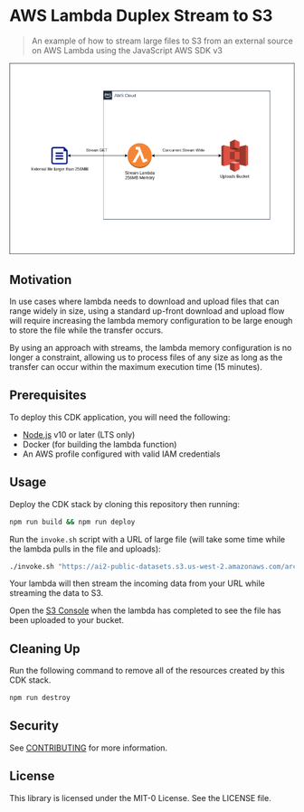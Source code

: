 # AWS Lambda Duplex Stream to S3

> An example of how to stream large files to S3 from an external source on AWS
> Lambda using the JavaScript AWS SDK v3

![Architecture](./docs/architecture.png)

## Motivation

In use cases where lambda needs to download and upload files that can range
widely in size, using a standard up-front download and upload flow will
require increasing the lambda memory configuration to be large enough to store
the file while the transfer occurs.

By using an approach with streams, the lambda memory configuration is no longer
a constraint, allowing us to process files of any size as long as the transfer
can occur within the maximum execution time (15 minutes).

## Prerequisites

To deploy this CDK application, you will need the following:

- [Node.js](https://nodejs.org/en/download/) v10 or later (LTS only)
- Docker (for building the lambda function)
- An AWS profile configured with valid IAM credentials

## Usage

Deploy the CDK stack by cloning this repository then running:

```bash
npm run build && npm run deploy
```

Run the `invoke.sh` script with a URL of large file (will take some time while
the lambda pulls in the file and uploads):

```bash
./invoke.sh "https://ai2-public-datasets.s3.us-west-2.amazonaws.com/arc/ARC-V1-Feb2018.zip" # 649 MB file
```

Your lambda will then stream the incoming data from your URL while streaming the
data to S3.

Open the [S3 Console](https://s3.console.aws.amazon.com/s3/home?region=us-east-1)
when the lambda has completed to see the file has been uploaded to your bucket.

## Cleaning Up

Run the following command to remove all of the resources created by this CDK stack.

```bash
npm run destroy
```

## Security

See [CONTRIBUTING](CONTRIBUTING.md#security-issue-notifications) for more information.

## License

This library is licensed under the MIT-0 License. See the LICENSE file.
